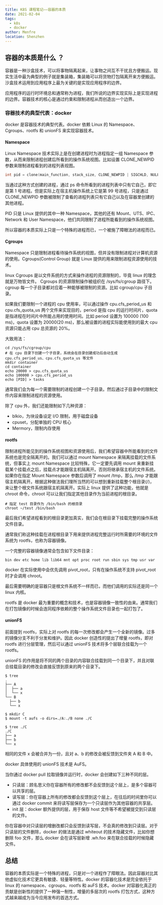 ```yaml
---
title: K8S 课程笔记——容器的本质
date: 2021-02-04
tags: 
  - k8s
  - docker
author: Menfre
location: Shenzhen
---
```


## 容器的本质是什么 ？

容器是一种沙盒技术，可以将事物隔离起来，让事物之间互不干扰且方便搬运。现实生活中最为典型的例子就是集装箱，集装箱可以将货物打包隔离开来方便搬运。沙盒技术运用到应用程序上最为关键的是实现应用程序的边界。

应用程序的运行时环境总和通常称为进程，我们所说的边界实现实际上是实现进程的边界。容器技术的核心是通过约束和限制进程从而创造出一个边界。

### 容器技术的典型代表：docker

docker 是容器技术的典型代表。docker 依赖 Linux 的 Namespace、Cgroups、rootfs 和 unionFS 来实现容器技术。

#### Namespace

Linux Namespace 技术实际上是在创建进程时为进程指定一组 Namespace 参数，从而来限制进程创建后所看到的操作系统视图。比如设置 CLONE_NEWPID 参数来限制进程看到的进程列表视图。

```c
int pid = clone(main_function, stack_size, CLONE_NEWPID | SIGCHLD, NULL); 
```

当通过这种方式创建的进程，通过 ps 命令所看到的进程列表中只有它自己，即它是第 1 号进程。但是实际上在宿主机操作系统上它是第 99 号进程，只是通过 CLONE_NEWPID 参数被限制了查看的进程列表只有它自己以及在容器里创建的其他进程。

PID 只是 Linux 提供的其中一种 Namespace，其他的还有 Mount、UTS、IPC、Network 和 User Namespace，他们共同限制了进程所能看到的操作系统视图。

所以容器的本质实际上只是一个特殊的进程而已，一个被施了障眼法的进程而已。

#### Cgroups

Namespace 只是限制进程看待操作系统的视图，但并没有限制进程对计算机资源的使用。Cgroups(Control Group) 就是 Linux 提供的用来限制进程资源使用的技术。

linux Cgroups 是以文件系统的方式来操作进程的资源限制的，毕竟 linux 的理念就是万物皆文件。 Cgroups 的资源限制操作被组织在 /sys/fs/cgroup 路径下。cgroup 每一个子目录都对应着一种能够被限制的资源。比如 cgroup/cpu 子目录。

 如果我们要限制一个进程的 cpu 使用率，可以通过操作 cpu.cfs_period_us 和 cpu.cfs_quota_us 两个文件来实现目的，period 是指 cpu 的运行时间片，quota 是指进程在时间片中所能占用的使用时间。比如 period 设置为 100000 (100 ms)，quota 设置为 20000(20 ms)，那么被设置的进程实际能使用到的最大 cpu 资源只能占用 cpu 总资源的 20%。

大致用法：

```shell
cd /sys/fs/cgroup/cpu
# 在 cpu 目录下创建一个子目录，系统会在目录创建成功后自动生成 cpu.cfs_period_us、cpu.cfs_quota_us 等文件
mkdir container
cd container
echo 20000 > cpu.cfs_quota_us
echo 100000 > cpu.cfs_period_us
echo [PID] > tasks
```

通常我们会为每一个需要限制的进程创建一个子目录。然后通过子目录中的限制文件内容来限制进程的资源使用。

除了 cpu 外，我们还能限制如下几种资源：

* blkio，为块设备设定 I/O 限制，用于磁盘设备
* cpuset，分配单独的 CPU 核心
* Mermory，限制内存使用

#### rootfs

限制进程所能见到的操作系统视图和资源使用后，我们希望容器中所能看到的文件系统也是完全隔离开的。我们可以通过 mount Namespace 来隔离挂载的文件系统，但事实上 mount Namespace 比较特殊，它一定要先调用 mount 来重新挂载某个挂载点之后，挂载点才能跟宿主机隔离开。否则将继承宿主机的文件系统。如果你在指定 Mount Namespace 参数后调用了  mount /tmp，那么 /tmp 才能跟宿主机隔离开。根据这种做法我们理所当然的可以想到重新挂载整个根目录(/)，来让整个根文件系统跟宿主机隔离开。实际上 linux 提供了这种功能，他就是 chroot 命令，chroot 可以让我们指定其他目录作为当前进程的根目录。

```shell
# 指定 test 目录作为 /bin/bash 的根目录
chroot ~/test /bin/bash
```

最后我们希望进程看到的根目录更加真实，我们会在根目录下挂载完整的操作系统文件目录。

通常我们称这种挂载在进程根目录下用来提供进程完整运行时所需要的环境的文件系统为 rootfs，也称为容器镜像。

一个完整的容器镜像通常会包含如下文件目录：

```shell
bin dev etc home lib lib64 mnt opt proc root run sbin sys tmp usr var
```

docker 在实际使用中会优先调用 pivot_root，只有在操作系统不支持 pivot_root 时才会调用 chroot。

最后需要明确的是容器只是根文件系统不一样而已，而他们调用的实际还是同一个 linux 内核。

rootfs 是 docker 最为重要的概念和技术，也是容器镜像一致性的由来。通常我们在打包镜像的时候会连同程序依赖的整个操作系统文件目录也一起打包了。

#### unionFS 

前面提到 rootfs，实际上对 rootfs 的每一次修改都会产生一个全新的镜像。过多的镜像分支不利于分发和维护。因此 docker 创造性的提出了增量 rootfs，即对 rootfs 进行分层管理，然后可以通过 unionFS 技术将多个层联合挂载为一个 rootfs。

unionFS 的作用是将不同的两个目录的内容联合挂载到同一个目录下，并且对联合挂载目录的修改会直接反馈到原来的两个目录下。

```shell
$ tree
.
├── A
│  ├── a
│  └── x
└── B
  ├── b
  └── x
```

```shell
$ mkdir C
$ mount -t aufs -o dirs=./A:./B none ./C
```

```shell
$ tree ./C
./C
├── a
├── b
└── x
```

相同的文件 x 会被合并为一份，且对 a、b 的修改会被反馈到文件夹 A 和 B 中。

docker 具体使用的 unionFS 技术是 AuFS。

当你通过 docker pull 拉取镜像并运行时，docker 会创建如下三种不同的层。

* 只读层：顾名思义你在容器所有的修改都不会反馈到这个层上，是多个容器可以共享的层。
* 读写层：你在容器上所有的修改都会反馈到这个层上，在往后的时间里你可以通过 docker commit 来将读写层保存为一个只读层作为其他容器的共享层。
* init 层：docker 额外提供的层，用于保存 host 文件等不希望被提交到只读层的文件。

你在容器中对只读层的增删改都只会反馈到读写层，不会真的修改到只读层。对于只读层的文件删除，docker 的做法是通过 whiteout 的技术隐藏文件，比如你想删除 foo 文件，那么 docker 会在读写层新增 .wh.foo 来在联合挂载的时候隐藏文件。

## 总结

容器的本质实际是一个特殊的进程，只是对一个进程作了障眼法。因此容器对比其他虚拟化技术它更具有敏捷、轻量等特性。docker 的容器化技术是完全依托于 linux 的 namespace、cgroups、rootfs 和 auFS 技术。docker 对容器化真正的贡献是创新性的提供了一种强一制性，增量的多层次的 rootfs 打包方式，这种方式越来越成为当今应用发布的首选方式。 